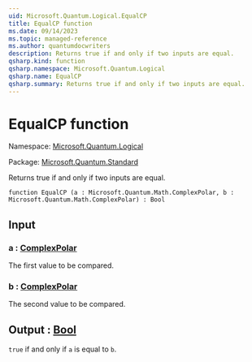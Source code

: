 ```yaml
---
uid: Microsoft.Quantum.Logical.EqualCP
title: EqualCP function
ms.date: 09/14/2023
ms.topic: managed-reference
ms.author: quantumdocwriters
description: Returns true if and only if two inputs are equal.
qsharp.kind: function
qsharp.namespace: Microsoft.Quantum.Logical
qsharp.name: EqualCP
qsharp.summary: Returns true if and only if two inputs are equal.
---
```


# EqualCP function

Namespace: [Microsoft.Quantum.Logical](xref:Microsoft.Quantum.Logical)

Package: [Microsoft.Quantum.Standard](https://nuget.org/packages/Microsoft.Quantum.Standard)


Returns true if and only if two inputs are equal.

```qsharp
function EqualCP (a : Microsoft.Quantum.Math.ComplexPolar, b : Microsoft.Quantum.Math.ComplexPolar) : Bool
```


## Input

### a : [ComplexPolar](xref:Microsoft.Quantum.Math.ComplexPolar)

The first value to be compared.


### b : [ComplexPolar](xref:Microsoft.Quantum.Math.ComplexPolar)

The second value to be compared.



## Output : [Bool](xref:microsoft.quantum.qsharp.valueliterals#bool-literals)

`true` if and only if `a` is equal to `b`.